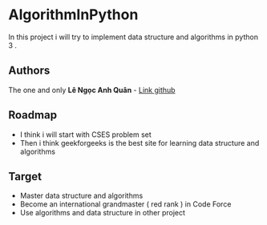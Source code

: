 # AlgorithmInPython
In this project i will try to implement data structure and algorithms in python 3 . 

## Authors
The one and only **Lê Ngọc Anh Quân** - [Link github](https://github.com/quan191)

## Roadmap
* I think i will start with CSES problem set 
* Then i think geekforgeeks is the best site for learning data structure and algorithms 


## Target 
* Master data structure and algorithms
* Become an international grandmaster ( red rank ) in Code Force 
* Use algorithms and data structure in other project
